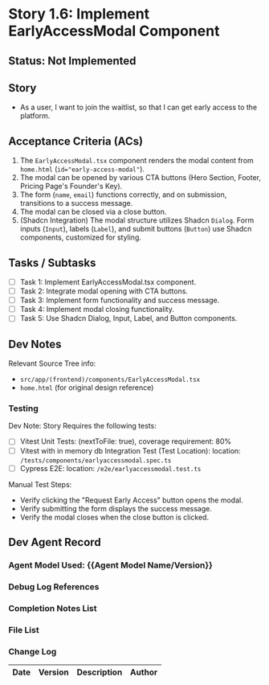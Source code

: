 # Story 1.6: Implement EarlyAccessModal Component

## Status: Not Implemented

## Story

- As a user, I want to join the waitlist, so that I can get early access to the platform.

## Acceptance Criteria (ACs)

1.  The `EarlyAccessModal.tsx` component renders the modal content from `home.html` (`id="early-access-modal"`).
2.  The modal can be opened by various CTA buttons (Hero Section, Footer, Pricing Page's Founder's Key).
3.  The form (`name`, `email`) functions correctly, and on submission, transitions to a success message.
4.  The modal can be closed via a close button.
5.  (Shadcn Integration) The modal structure utilizes Shadcn `Dialog`. Form inputs (`Input`), labels (`Label`), and submit buttons (`Button`) use Shadcn components, customized for styling.

## Tasks / Subtasks

- [ ] Task 1: Implement EarlyAccessModal.tsx component.
- [ ] Task 2: Integrate modal opening with CTA buttons.
- [ ] Task 3: Implement form functionality and success message.
- [ ] Task 4: Implement modal closing functionality.
- [ ] Task 5: Use Shadcn Dialog, Input, Label, and Button components.

## Dev Notes

Relevant Source Tree info:
- `src/app/(frontend)/components/EarlyAccessModal.tsx`
- `home.html` (for original design reference)

### Testing

Dev Note: Story Requires the following tests:

- [ ] Vitest Unit Tests: (nextToFile: true), coverage requirement: 80%
- [ ] Vitest with in memory db Integration Test (Test Location): location: `/tests/components/earlyaccessmodal.spec.ts`
- [ ] Cypress E2E: location: `/e2e/earlyaccessmodal.test.ts`

Manual Test Steps:
- Verify clicking the "Request Early Access" button opens the modal.
- Verify submitting the form displays the success message.
- Verify the modal closes when the close button is clicked.

## Dev Agent Record

### Agent Model Used: {{Agent Model Name/Version}}

### Debug Log References

### Completion Notes List

### File List

### Change Log

| Date | Version | Description | Author |
| :--- | :------ | :---------- | :----- |
